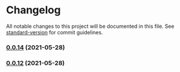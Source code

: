 # Changelog

All notable changes to this project will be documented in this file. See [standard-version](https://github.com/conventional-changelog/standard-version) for commit guidelines.

### [0.0.14](https://github.com/ergoplatform/ergo-dex-sdk-js/compare/v0.0.12...v0.0.14) (2021-05-28)

### [0.0.12](https://github.com/ergoplatform/ergo-dex-sdk-js/compare/v0.0.10...v0.0.12) (2021-05-28)
